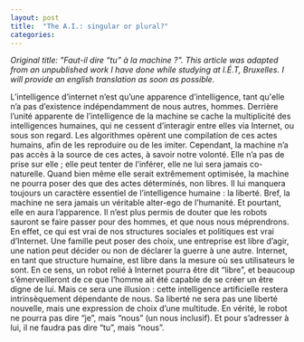 ```yaml
---
layout: post
title:  "The A.I.: singular or plural?"
categories:
---
```


_Original title: "Faut-il dire “tu” à la machine ?". This article was adapted from an unpublished work I have done while studying at I.É.T, Bruxelles. I will provide an english translation as soon as possible._

L’intelligence d’internet n’est qu’une apparence d’intelligence, tant qu'elle n’a pas d’existence indépendamment de nous autres, hommes. Derrière l’unité apparente de l’intelligence de la machine se cache la multiplicité des intelligences humaines, qui ne cessent d’interagir entre elles via Internet, ou sous son regard. Les algorithmes opèrent une compilation de ces actes humains, afin de les reproduire ou de les imiter. Cependant, la machine n’a pas accès à la source de ces actes, à savoir notre volonté. Elle n’a pas de prise sur elle ; elle peut tenter de l’inférer, elle ne lui sera jamais co-naturelle. Quand bien même elle serait extrêmement optimisée, la machine ne pourra poser des que des actes déterminés, non libres. Il lui manquera toujours un caractère essentiel de l’intelligence humaine : la liberté. Bref, la machine ne sera jamais un véritable alter-ego de l’humanité. Et pourtant, elle en aura l’apparence. Il n’est plus permis de douter que les robots sauront se faire passer pour des hommes, et que nous nous méprendrons. En effet, ce qui est vrai de nos structures sociales et politiques est vrai d’Internet. Une famille peut poser des choix, une entreprise est libre d’agir, une nation peut décider ou non de déclarer la guerre à une autre. Internet, en tant que structure humaine, est libre dans la mesure où ses utilisateurs le sont. En ce sens, un robot relié à Internet pourra être dit “libre”, et beaucoup s’émerveilleront de ce que l’homme ait été capable de se créer un être digne de lui. Mais ce sera une illusion : cette intelligence artificielle restera intrinsèquement dépendante de nous. Sa liberté ne sera pas une liberté nouvelle, mais une expression de choix d’une multitude. En vérité, le robot ne pourra pas dire “je”, mais “nous” (un nous inclusif). Et pour s’adresser à lui, il ne faudra pas dire “tu”, mais “nous”.